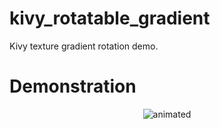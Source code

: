 # kivy_rotatable_gradient
Kivy texture gradient rotation demo.
# Demonstration
<p align="center">
  <img src="demo.gif" alt="animated" />
</p>
